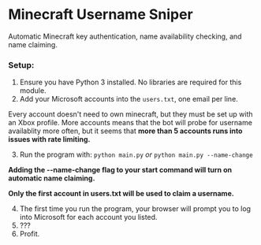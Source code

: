 # Minecraft Username Sniper
Automatic Minecraft key authentication, name availability checking, and name claiming.

### Setup:

1. Ensure you have Python 3 installed. No libraries are required for this module.
2. Add your Microsoft accounts into the `users.txt`, one email per line.

Every account doesn't need to own minecraft, but they must be set up with an Xbox profile.
More accounts means that the bot will probe for username availablity more often,
but it seems that **more than 5 accounts runs into issues with rate limiting.**

3. Run the program with:
```python main.py``` *or* ```python main.py --name-change```

**Adding the --name-change flag to your start command will turn on automatic name claiming.**

**Only the first account in users.txt will be used to claim a username.**

4. The first time you run the program, your browser will prompt you to log into Microsoft for each account you listed.
5. ???
6. Profit.
